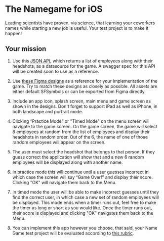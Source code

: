 # The Namegame for iOS

Leading scientists have proven, via science, that learning your coworkers names while starting a new job is useful. Your test project is to make it happen!


## Your mission

1. Use this [JSON API](https://willowtreeapps.com/api/v1.0/profiles/), which returns a list of employees along with their headshots, as a datasource for the game. A swagger spec for this API will be created soon to use as a reference.

2. Use [these Figma designs](https://www.figma.com/file/yUzRfmltt1m1UT9UkKL3y6/namegame?node-id=0%3A1) as a reference for your implementation of the game. Try to match these designs as closely as possible. All assets are either default SFSymbols or can be exported from Figma directly.

3. Include an app icon, splash screen, main menu and game screen as shown in the designs. Don't forget to support iPad as well as iPhone, in both landscape and portrait mode.

4. Clicking “Practice Mode” or "Timed Mode" on the menu screen will navigate to the game screen. On the game screen, the game will select 6 employees at random from the list of employees and display their headshots in random order. Out of the 6, the name of one of those random employees will appear on the screen.

5. The user must select the headshot that belongs to that person. If they guess correct the application will show that and a new 6 random employees will be displayed along with another name.

6. In practice mode this will continue until a user guesses incorrect in which case the screen will say “Game Over!” and display their score. Clicking "OK" will navigate them back to the Menu. 

7. In timed mode the user will be able to make incorrect guesses until they find the correct user, in which case a new set of random employees will be displayed. This mode ends when a timer runs out, feel free to make the timer as long or short as you would like. Once the timer runs out, their score is displayed and clicking "OK" navigates them back to the Menu.

8. You can implement this app however you choose, that said, your Name Game test project will be evaluated according to [this rubric](namegame_evaluation_rubric.pdf). 
